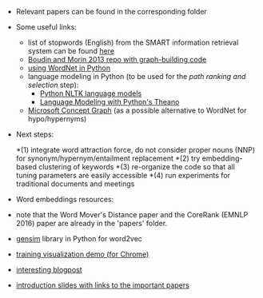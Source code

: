 * Relevant papers can be found in the corresponding folder

* Some useful links:
  * list of stopwords (English) from the SMART information retrieval system can be found [here](http://jmlr.org/papers/volume5/lewis04a/a11-smart-stop-list/english.stop)
  * [Boudin and Morin 2013 repo with graph-building code](https://github.com/boudinfl/takahe)
  * [using WordNet in Python](http://www.nltk.org/howto/wordnet.html)
  * language modeling in Python (to be used for the *path ranking and selection* step):
    * [Python NLTK language models](http://www.nltk.org/api/nltk.model.html)
	* [Language Modeling with Python's Theano](https://github.com/senarvi/theanolm)
  * [Microsoft Concept Graph](https://concept.research.microsoft.com/) (as a possible alternative to WordNet for hypo/hypernyms)
  
  
* Next steps:
  
   *(1) integrate word attraction force, do not consider proper nouns (NNP) for synonym/hypernym/entailment replacement
   *(2) try embedding-based clustering of keywords
   *(3) re-organize the code so that all tuning parameters are easily accessible
   *(4) run experiments for traditional documents and meetings

* Word embeddings resources:

 * note that the Word Mover's Distance paper and the CoreRank (EMNLP 2016) paper are already in the 'papers' folder.
 * [gensim](https://radimrehurek.com/gensim/models/word2vec.html) library in Python for word2vec
 * [training visualization demo (for Chrome)](https://ronxin.github.io/wevi/)
 * [interesting blogpost](http://colah.github.io/posts/2014-07-NLP-RNNs-Representations/)
 * [introduction slides with links to the important papers](http://www.lix.polytechnique.fr/~anti5662/word_embeddings_intro_tixier.pdf)
